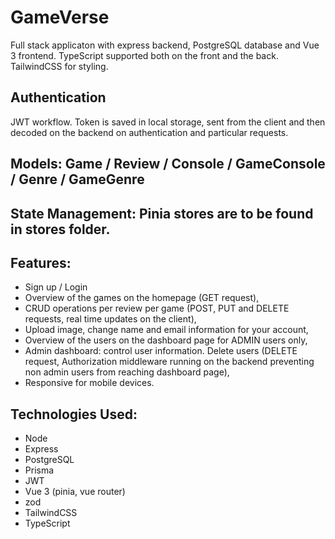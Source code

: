 # GameVerse

Full stack applicaton with express backend, PostgreSQL database and Vue 3 frontend. TypeScript supported both on the front and the back. TailwindCSS for styling.

## Authentication 
  JWT workflow. Token is saved in local storage, sent from the client and then decoded on the backend on authentication and particular requests.

## Models: Game / Review / Console / GameConsole / Genre / GameGenre 

## State Management: Pinia stores are to be found in stores folder.

## Features:
  - Sign up / Login
  - Overview of the games on the homepage (GET request),
  - CRUD operations per review per game (POST, PUT and DELETE requests, real time updates on the client),
  - Upload image, change name and email information for your account,
  - Overview of the users on the dashboard page for ADMIN users only,
  - Admin dashboard: control user information. Delete users (DELETE request, Authorization middleware running on the backend preventing non admin users from reaching dashboard page),
  - Responsive for mobile devices.


## Technologies Used:
  - Node
  - Express
  - PostgreSQL
  - Prisma
  - JWT
  - Vue 3 (pinia, vue router)
  - zod
  - TailwindCSS
  - TypeScript
